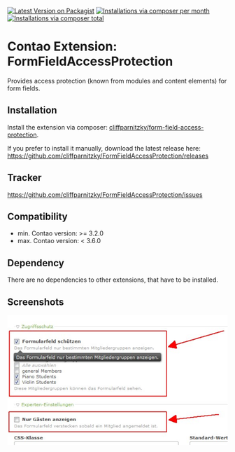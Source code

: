 [![Latest Version on Packagist](http://img.shields.io/packagist/v/cliffparnitzky/form-field-access-protection.svg?style=flat)](https://packagist.org/packages/cliffparnitzky/form-field-access-protection)
[![Installations via composer per month](http://img.shields.io/packagist/dm/cliffparnitzky/form-field-access-protection.svg?style=flat)](https://packagist.org/packages/cliffparnitzky/form-field-access-protection)
[![Installations via composer total](http://img.shields.io/packagist/dt/cliffparnitzky/form-field-access-protection.svg?style=flat)](https://packagist.org/packages/cliffparnitzky/form-field-access-protection)

Contao Extension: FormFieldAccessProtection
===========================================

Provides access protection (known from modules and content elements) for form fields.


Installation
------------

Install the extension via composer: [cliffparnitzky/form-field-access-protection](https://packagist.org/packages/cliffparnitzky/form-field-access-protection).

If you prefer to install it manually, download the latest release here: https://github.com/cliffparnitzky/FormFieldAccessProtection/releases


Tracker
-------

https://github.com/cliffparnitzky/FormFieldAccessProtection/issues


Compatibility
-------------

- min. Contao version: >= 3.2.0
- max. Contao version: <  3.6.0


Dependency
----------

There are no dependencies to other extensions, that have to be installed.


Screenshots
-----------

![Screenshot](screenshot.jpg)